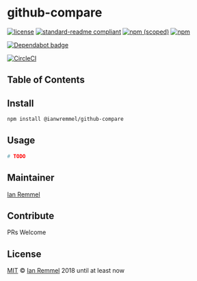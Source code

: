 # github-compare

<!-- THIS FILE WAS GENERATED BY @ianwremmel/proj. PLEASE DO NOT REMOVE ANY COMMENTS THAT BEGING WITH "PROJ" -->

<!-- (optional) Put banner here -->

<!-- PROJ: Badges Start -->

[![license](https://img.shields.io/github/license/ianwremmel/github-compare.svg)](https://github.com/ianwremmel/github-compare/blob/master/LICENSE)
[![standard-readme compliant](https://img.shields.io/badge/readme%20style-standard-brightgreen.svg?style=flat-square)](https://github.com/RichardLitt/standard-readme)
[![npm (scoped)](https://img.shields.io/npm/v/@ianwremmel/github-compare.svg)](https://www.npmjs.com/package/@ianwremmel/github-compare)
[![npm](https://img.shields.io/npm/dm/@ianwremmel/github-compare.svg)](https://www.npmjs.com/package/@ianwremmel/github-compare)

[![Dependabot badge](https://img.shields.io/badge/Dependabot-active-brightgreen.svg)](https://dependabot.com/)

[![CircleCI](https://circleci.com/gh/ianwremmel/github-compare.svg?style=svg)](https://circleci.com/gh/ianwremmel/github-compare)

<!-- PROJ: Badges End -->

>

## Table of Contents

<!-- toc -->
<!-- tocstop -->

## Install

```bash
npm install @ianwremmel/github-compare
```

## Usage

```bash
# TODO
```

## Maintainer

[Ian Remmel](https://github.com/ianwremmel)

## Contribute

PRs Welcome

## License

[MIT](LICENSE) &copy; [Ian Remmel](https://github.com/ianwremmel) 2018 until at
least now
